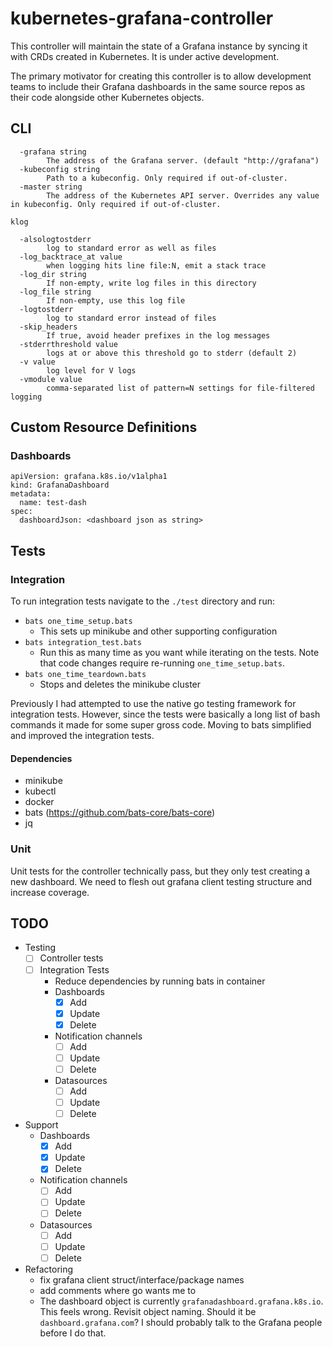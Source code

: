 # kubernetes-grafana-controller

This controller will maintain the state of a Grafana instance by syncing it with CRDs created in Kubernetes.  It is under active development.

The primary motivator for creating this controller is to allow development teams to include their Grafana dashboards in the same source repos as their code alongside other Kubernetes objects.

## CLI

```
  -grafana string
    	The address of the Grafana server. (default "http://grafana")
  -kubeconfig string
    	Path to a kubeconfig. Only required if out-of-cluster.
  -master string
    	The address of the Kubernetes API server. Overrides any value in kubeconfig. Only required if out-of-cluster.

klog

  -alsologtostderr
    	log to standard error as well as files
  -log_backtrace_at value
    	when logging hits line file:N, emit a stack trace
  -log_dir string
    	If non-empty, write log files in this directory
  -log_file string
    	If non-empty, use this log file
  -logtostderr
    	log to standard error instead of files
  -skip_headers
    	If true, avoid header prefixes in the log messages
  -stderrthreshold value
    	logs at or above this threshold go to stderr (default 2)
  -v value
    	log level for V logs
  -vmodule value
    	comma-separated list of pattern=N settings for file-filtered logging
```

## Custom Resource Definitions

### Dashboards

```
apiVersion: grafana.k8s.io/v1alpha1
kind: GrafanaDashboard
metadata:
  name: test-dash
spec:
  dashboardJson: <dashboard json as string>
```

## Tests

### Integration

To run integration tests navigate to the `./test` directory and run:

- `bats one_time_setup.bats`
  - This sets up minikube and other supporting configuration
- `bats integration_test.bats` 
  - Run this as many time as you want while iterating on the tests.  Note that code changes require re-running `one_time_setup.bats`.
- `bats one_time_teardown.bats` 
  - Stops and deletes the minikube cluster 

Previously I had attempted to use the native go testing framework for integration tests.  However, since the tests were basically a long list of bash commands it made for some super gross code.  Moving to bats simplified and improved the integration tests.

#### Dependencies

- minikube
- kubectl
- docker
- bats (https://github.com/bats-core/bats-core)
- jq

### Unit

Unit tests for the controller technically pass, but they only test creating a new dashboard.  We need to flesh out grafana client testing structure and increase coverage.

## TODO

- Testing
  - [ ] Controller tests
  - [ ] Integration Tests
    - Reduce dependencies by running bats in container
    - Dashboards
      - [x] Add
      - [x] Update
      - [x] Delete
    - Notification channels
      - [ ] Add
      - [ ] Update
      - [ ] Delete
    - Datasources
      - [ ] Add
      - [ ] Update
      - [ ] Delete
- Support
  - Dashboards
    - [x] Add
    - [x] Update
    - [x] Delete
  - Notification channels
    - [ ] Add
    - [ ] Update
    - [ ] Delete
  - Datasources
    - [ ] Add
    - [ ] Update
    - [ ] Delete
- Refactoring
  - fix grafana client struct/interface/package names
  - add comments where go wants me to
  - The dashboard object is currently `grafanadashboard.grafana.k8s.io`.  This feels wrong.  Revisit object naming.  Should it be `dashboard.grafana.com`?  I should probably talk to the Grafana people before I do that.